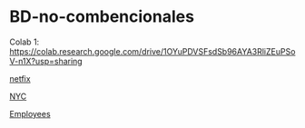 # BD-no-combencionales

Colab 1: https://colab.research.google.com/drive/1OYuPDVSFsdSb96AYA3RliZEuPSoV-n1X?usp=sharing

[netfix](https://github.com/Marcos-Arturo-L-G/Netflix_tarea.git)

[NYC](https://github.com/Marcos-Arturo-L-G/NYC_tarea.git)

[Employees](https://github.com/Marcos-Arturo-L-G/Empleados_tareaBDNR.git)
